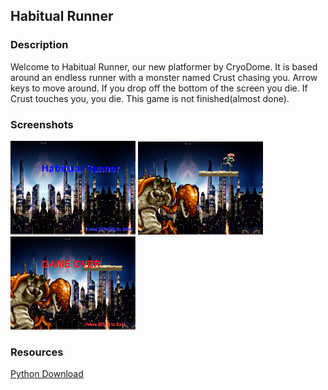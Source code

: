 <h2>Habitual Runner</h2>

<h3>Description</h3>

<p>
  Welcome to Habitual Runner, our new platformer by CryoDome. It is based around an endless runner with a monster named Crust chasing you. Arrow keys to move around. If you drop off the bottom of the screen you die. If Crust touches you, you die. This game is not finished(almost done).
 </p>
 <h3>Screenshots</h3>

<img src="https://github.com/JGiannisis/HabitualRunner/blob/master/yalikegames/title.png" width="200px">
<img src="https://github.com/JGiannisis/HabitualRunner/blob/master/yalikegames/playing.png" width="200px">
<img src="https://github.com/JGiannisis/HabitualRunner/blob/master/yalikegames/gameover.png" width="200px">

<h3>Resources</h3>
<a href="https://www.python.org/downloads/"> Python Download</a>
